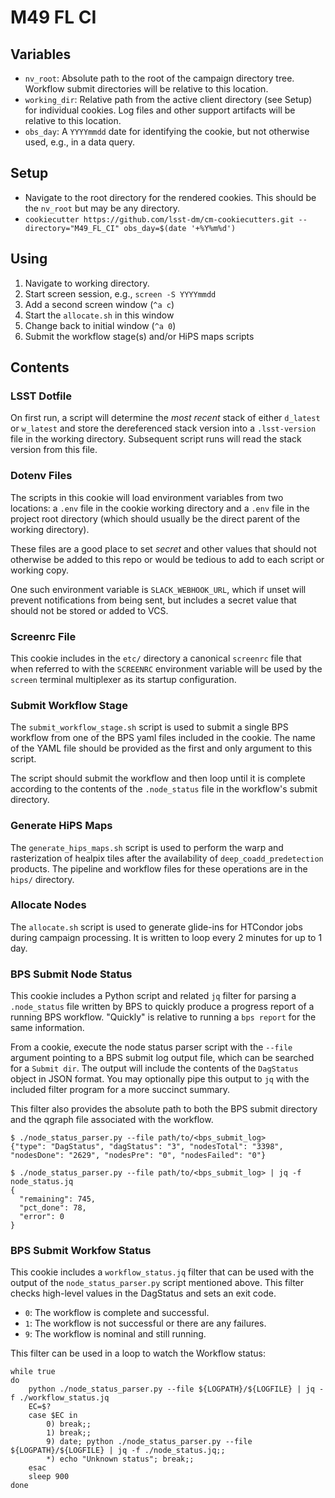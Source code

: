# M49 FL CI

## Variables

- `nv_root`: Absolute path to the root of the campaign directory tree. Workflow submit directories will be relative to this location.
- `working_dir`: Relative path from the active client directory (see Setup) for individual cookies. Log files and other support artifacts will be relative to this location.
- `obs_day`: A `YYYYmmdd` date for identifying the cookie, but not otherwise used, e.g., in a data query.

## Setup
- Navigate to the root directory for the rendered cookies. This should be the `nv_root` but may be any directory.
- `cookiecutter https://github.com/lsst-dm/cm-cookiecutters.git --directory="M49_FL_CI" obs_day=$(date '+%Y%m%d')`

## Using
1. Navigate to working directory.
2. Start screen session, e.g., `screen -S YYYYmmdd`
3. Add a second screen window (`^a c`)
4. Start the `allocate.sh` in this window
5. Change back to initial window (`^a 0`)
6. Submit the workflow stage(s) and/or HiPS maps scripts

## Contents

### LSST Dotfile
On first run, a script will determine the *most recent* stack of either `d_latest` or `w_latest` and store the dereferenced stack version into a `.lsst-version` file in the working directory. Subsequent script runs will read the stack version from this file.

### Dotenv Files
The scripts in this cookie will load environment variables from two locations: a `.env` file in the cookie working directory and a `.env` file in the project root directory (which should usually be the direct parent of the working directory).

These files are a good place to set *secret* and other values that should not otherwise be added to this repo or would be tedious to add to each script or working copy.

One such environment variable is `SLACK_WEBHOOK_URL`, which if unset will prevent notifications from being sent, but includes a secret value that should not be stored or added to VCS.

### Screenrc File
This cookie includes in the `etc/` directory a canonical `screenrc` file that when referred to with the `SCREENRC` environment variable will be used by the `screen` terminal multiplexer as its startup configuration.

### Submit Workflow Stage
The `submit_workflow_stage.sh` script is used to submit a single BPS workflow from one of the BPS yaml files included in the cookie. The name of the YAML file should be provided as the first and only argument to this script.

The script should submit the workflow and then loop until it is complete according to the contents of the `.node_status` file in the workflow's submit directory.

### Generate HiPS Maps
The `generate_hips_maps.sh` script is used to perform the warp and rasterization of healpix tiles after the availability of `deep_coadd_predetection` products. The pipeline and workflow files for these operations are in the `hips/` directory.

### Allocate Nodes
The `allocate.sh` script is used to generate glide-ins for HTCondor jobs during campaign processing. It is written to loop every 2 minutes for up to 1 day.

### BPS Submit Node Status
This cookie includes a Python script and related `jq` filter for parsing a `.node_status` file written by BPS to quickly produce a progress report of a running BPS workflow. "Quickly" is relative to running a `bps report` for the same information.

From a cookie, execute the node status parser script with the `--file` argument pointing to a BPS submit log output file, which can be searched for a `Submit dir`. The output will include the contents of the `DagStatus` object in JSON format. You may optionally pipe this output to `jq` with the included filter program for a more succinct summary.

This filter also provides the absolute path to both the BPS submit directory and the qgraph file associated with the workflow.

```
$ ./node_status_parser.py --file path/to/<bps_submit_log>
{"type": "DagStatus", "dagStatus": "3", "nodesTotal": "3398", "nodesDone": "2629", "nodesPre": "0", "nodesFailed": "0"}
```

```
$ ./node_status_parser.py --file path/to/<bps_submit_log> | jq -f node_status.jq
{
  "remaining": 745,
  "pct_done": 78,
  "error": 0
}
```

### BPS Submit Workfow Status
This cookie includes a `workflow_status.jq` filter that can be used with the output of the `node_status_parser.py` script mentioned above.
This filter checks high-level values in the DagStatus and sets an exit code.

- `0`: The workflow is complete and successful.
- `1`: The workflow is not successful or there are any failures.
- `9`: The workflow is nominal and still running.

This filter can be used in a loop to watch the Workflow status:

```
while true
do
    python ./node_status_parser.py --file ${LOGPATH}/${LOGFILE} | jq -f ./workflow_status.jq
    EC=$?
    case $EC in
        0) break;;
        1) break;;
        9) date; python ./node_status_parser.py --file ${LOGPATH}/${LOGFILE} | jq -f ./node_status.jq;;
        *) echo "Unknown status"; break;;
    esac
    sleep 900
done
```
